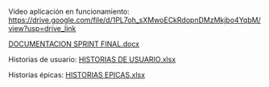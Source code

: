 Video aplicación en funcionamiento: https://drive.google.com/file/d/1PL7oh_sXMwoECkRdopnDMzMkjbo4YqbM/view?usp=drive_link

[DOCUMENTACION SPRINT FINAL.docx](https://github.com/user-attachments/files/15804730/DOCUMENTACION.SPRINT.FINAL.docx)

Historias de usuario: [HISTORIAS DE USUARIO.xlsx](https://github.com/user-attachments/files/15797918/HISTORIAS.DE.USUARIO.xlsx)

Historias épicas: [HISTORIAS EPICAS.xlsx](https://github.com/user-attachments/files/15797920/HISTORIAS.EPICAS.xlsx)

